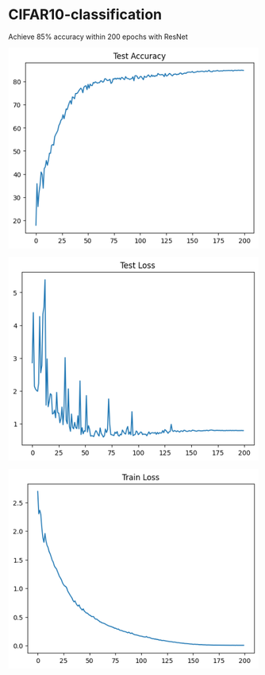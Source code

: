 # CIFAR10-classification

Achieve 85% accuracy within 200 epochs with ResNet

![test acc](https://github.com/mikewill1998/CIFAR10-classification/blob/main/test%20accuracy.png)

![test loss](https://github.com/mikewill1998/CIFAR10-classification/blob/main/test%20loss.png)

![train loss](https://github.com/mikewill1998/CIFAR10-classification/blob/main/train%20loss.png)
